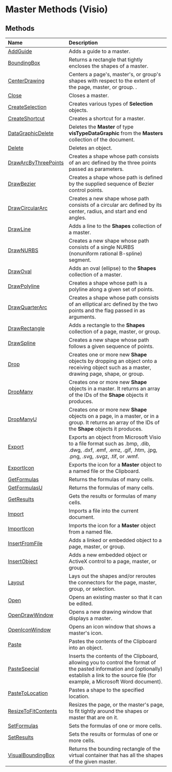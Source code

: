 
# Master Methods (Visio)

## Methods



|**Name**|**Description**|
|:-----|:-----|
|[AddGuide](7beba614-244b-f559-50c7-5156ca4510b1.md)|Adds a guide to a master.|
|[BoundingBox](23ef5e08-fcb4-93e6-2ed5-818d34f99a8e.md)|Returns a rectangle that tightly encloses the shapes of a master.|
|[CenterDrawing](1bf660a3-30eb-4a0b-fcea-66d0e0574ae0.md)|Centers a page's, master's, or group's shapes with respect to the extent of the page, master, or group. .|
|[Close](69607a2c-dc59-d170-733a-3557a996a67e.md)|Closes a master.|
|[CreateSelection](52db8b1b-e253-549f-c3ba-d661fa7b675e.md)|Creates various types of  **Selection** objects.|
|[CreateShortcut](e808ba09-b85a-52bb-55e2-ced37f426a3b.md)|Creates a shortcut for a master.|
|[DataGraphicDelete](aa84af70-975c-3747-1976-b872a6c2fa36.md)|Deletes the  **Master** of type **visTypeDataGraphic** from the **Masters** collection of the document.|
|[Delete](8f71e69e-7d7d-7732-738c-ad262b0367ae.md)|Deletes an object.|
|[DrawArcByThreePoints](d2df1c41-8164-d941-21a8-2e1b00de6199.md)|Creates a shape whose path consists of an arc defined by the three points passed as parameters.|
|[DrawBezier](4cbefabf-530e-2c6d-0751-45efa2bb0980.md)|Creates a shape whose path is defined by the supplied sequence of Bezier control points.|
|[DrawCircularArc](f9557127-8470-2968-3056-0e295cd05633.md)|Creates a new shape whose path consists of a circular arc defined by its center, radius, and start and end angles.|
|[DrawLine](c29810a2-c1eb-82cc-ab19-236a89baf7b0.md)|Adds a line to the  **Shapes** collection of a master.|
|[DrawNURBS](7dcfef4a-5b69-9a8b-3966-9b3089bdaac3.md)|Creates a new shape whose path consists of a single NURBS (nonuniform rational B-spline) segment.|
|[DrawOval](092a59d6-1b43-c094-e2ae-480ee7b32b73.md)|Adds an oval (ellipse) to the  **Shapes** collection of a master.|
|[DrawPolyline](a599e60c-ccd6-ce6b-7e54-f65f8500447d.md)|Creates a shape whose path is a polyline along a given set of points.|
|[DrawQuarterArc](6c728c0c-8317-6114-70e5-e5cb68a5729f.md)|Creates a shape whose path consists of an elliptical arc defined by the two points and the flag passed in as arguments.|
|[DrawRectangle](e41ec411-ccd7-0fe6-f560-cf3934d18b59.md)|Adds a rectangle to the  **Shapes** collection of a page, master, or group.|
|[DrawSpline](a255978d-5479-ba7e-4520-0a8d18390ea6.md)|Creates a new shape whose path follows a given sequence of points.|
|[Drop](13abc8fc-7b3c-98cf-3965-3ac7b3d15e85.md)|Creates one or more new  **Shape** objects by dropping an object onto a receiving object such as a master, drawing page, shape, or group.|
|[DropMany](fb0ef035-c1ce-5703-e2e8-0f9b63b186bf.md)|Creates one or more new  **Shape** objects in a master. It returns an array of the IDs of the **Shape** objects it produces.|
|[DropManyU](467356ff-d2d9-71d9-d533-b88099bf2fae.md)|Creates one or more new  **Shape** objects on a page, in a master, or in a group. It returns an array of the IDs of the **Shape** objects it produces.|
|[Export](212bcc8e-646c-37df-9387-4605b72b6edd.md)|Exports an object from Microsoft Visio to a file format such as .bmp, .dib, .dwg, .dxf, .emf, .emz, .gif, .htm, .jpg, .png, .svg, .svgz, .tif, or .wmf.|
|[ExportIcon](8b13f92f-537a-1efb-b2b0-531a8054e89b.md)|Exports the icon for a  **Master** object to a named file or the Clipboard.|
|[GetFormulas](09ee33a3-41fc-3ac2-4f5e-1e857f685049.md)|Returns the formulas of many cells.|
|[GetFormulasU](d5a419e2-9630-a724-af44-f2f1b0166c80.md)|Returns the formulas of many cells.|
|[GetResults](d532a2ed-2246-8c90-2d77-df2df05a395f.md)|Gets the results or formulas of many cells.|
|[Import](3b13025f-1a83-0dcf-41e1-03cd83dfc7be.md)|Imports a file into the current document.|
|[ImportIcon](886d724d-9d02-ab6f-8049-80fa04f8caec.md)|Imports the icon for a  **Master** object from a named file.|
|[InsertFromFile](5a24e289-675a-d08b-36f7-0cfaedac5aaf.md)|Adds a linked or embedded object to a page, master, or group.|
|[InsertObject](7b663eef-ed40-486b-2b5b-e7c7066c2300.md)|Adds a new embedded object or ActiveX control to a page, master, or group.|
|[Layout](acab2dc3-daf8-57c2-cbf8-edf647a12a09.md)|Lays out the shapes and/or reroutes the connectors for the page, master, group, or selection.|
|[Open](3f14f3b2-1cfb-ccf9-b344-7fbf80ae9a26.md)|Opens an existing master so that it can be edited.|
|[OpenDrawWindow](5f17d4a0-6b5d-bb85-cff7-047bd18ff1ee.md)|Opens a new drawing window that displays a master.|
|[OpenIconWindow](5e2b2437-05cc-4855-e0bb-96b097c98d3c.md)|Opens an icon window that shows a master's icon.|
|[Paste](ee8a4c79-9a10-d852-70d3-4856627efb8a.md)|Pastes the contents of the Clipboard into an object.|
|[PasteSpecial](6ca1994b-feb4-6b0d-c2c4-8a134eb284f1.md)|Inserts the contents of the Clipboard, allowing you to control the format of the pasted information and (optionally) establish a link to the source file (for example, a Microsoft Word document).|
|[PasteToLocation](c5c94265-23ee-5516-525d-ed3f34d2e7bf.md)|Pastes a shape to the specified location.|
|[ResizeToFitContents](982fa4c4-014c-319d-a73e-f6bbc28f16e8.md)|Resizes the page, or the master's page, to fit tightly around the shapes or master that are on it.|
|[SetFormulas](fb419eb5-6bd3-cfc7-d358-cef9e68dddbf.md)|Sets the formulas of one or more cells.|
|[SetResults](6be7dd71-55a7-777c-e1b7-8f41c028e843.md)|Sets the results or formulas of one or more cells.|
|[VisualBoundingBox](478d636f-e741-cf6b-3e16-b5faf70a9f14.md)|Returns the bounding rectangle of the virtual container that has all the shapes of the given master.|
